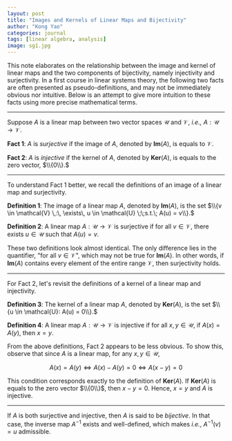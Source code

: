 ```yaml
---
layout: post
title: "Images and Kernels of Linear Maps and Bijectivity"
author: "Kong Yao"
categories: journal
tags: [linear algebra, analysis]
image: sg1.jpg
---
```

This note elaborates on the relationship between the image and kernel of linear maps and the two components of bijectivity, namely injectivity and surjectivity. In a first course in linear systems theory, the following two facts are often presented as pseudo-definitions, and may not be immediately obvious nor intuitive. Below is an attempt to give more intuition to these facts using more precise mathematical terms.

******

Suppose $A$ is a linear map between two vector spaces $\mathcal{U}$ and $\mathcal{V}$, $\textit{i.e.,}$ $A: \mathcal{U} \to \mathcal{V}.$ 

$\textbf{Fact 1}$: $A$ is $\textit{surjective}$ if the image of $A$, denoted by $\textbf{Im}(A)$, is equals to $\mathcal{V}.$ 

$\textbf{Fact 2}$: $A$ is $\textit{injective}$ if the kernel of $A$, denoted by $\textbf{Ker}(A)$, is equals to the zero vector, $\\{0\\}.$ 

******

To understand Fact 1 better, we recall the definitions of an image of a linear map and surjectivity.

$\textbf{Definition 1}$: The image of a linear map $A$, denoted by $\textbf{Im}(A)$, is the set $\\{v \in \mathcal{V} \,:\, \exists\, u \in \mathcal{U} \;\;s.t.\; A(u) = v\\}.$  

$\textbf{Definition 2}$: A linear map $A : \mathcal{U} \to \mathcal{V}$ is surjective if for all $v \in \mathcal{V}$, there exists $u \in \mathcal{U}$ such that $A(u) = v$.

These two definitions look almost identical. The only difference lies in the quantifier, "for all $v \in \mathcal{V}$", which may not be true for $\textbf{Im}(A)$. In other words, if $\textbf{Im}(A)$ contains every element of the entire range $\mathcal{V}$, then surjectivity holds. 
******
For Fact 2, let's revisit the definitions of a kernel of a linear map and injectivity.

$\textbf{Definition 3}$: The kernel of a linear map $A$, denoted by $\textbf{Ker}(A)$, is the set $\\{u \in \mathcal{U}: A(u) = 0\\}.$

$\textbf{Definition 4}$: A linear map $A : \mathcal{U} \to \mathcal{V}$ is injective if for all $x,y \in \mathcal{U}$, if $A(x) = A(y)$, then $x=y$.

From the above definitions, Fact 2 appears to be less obvious. To show this, observe that since $A$ is a linear map, for any $x,y \in \mathcal{U}$,

$$A(x) = A(y) \Leftrightarrow A(x) - A(y) = 0 \Leftrightarrow A(x-y) = 0$$

This condition corresponds exactly to the definition of $\textbf{Ker}(A)$. If $\textbf{Ker}(A)$ is equals to the zero vector $\\{0\\}$, then $x-y = 0$. Hence, $x = y$ and $A$ is injective.

******

If $A$ is both surjective and injective, then $A$ is said to be $\textit{bijective}$. In that case, the inverse map $A^{-1}$ exists and well-defined, which makes $\textit{i.e.}$, $A^{-1}(v) = u$ admissible. 